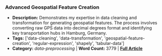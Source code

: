 ### Advanced Geospatial Feature Creation

- **Description:** Demonstrates my expertise in data cleaning and transformation for generating geospatial features. The process involves converting raw GPS data into decimal degrees format and identifying key transportation hubs in Hamburg, Germany.
- **Tags:** ['data-cleaning', 'data-transformation', 'geospatial-feature-creation', 'regular-expression', 'shapely', 'tabular-data']
- **Category:** _data-preprocessing_ | **Word Count:** 3779 | **[Full Article](https://deep-learning-mastery.com/projects/advanced-geospatial-feature-creation/)**


